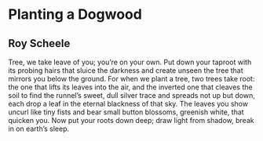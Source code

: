 # Planting a Dogwood
## Roy Scheele
Tree, we take leave of you; you’re on your own.
Put down your taproot with its probing hairs
that sluice the darkness and create unseen
the tree that mirrors you below the ground.
For when we plant a tree, two trees take root:
the one that lifts its leaves into the air,
and the inverted one that cleaves the soil
to find the runnel’s sweet, dull silver trace
and spreads not up but down, each drop a leaf
in the eternal blackness of that sky.
The leaves you show uncurl like tiny fists
and bear small button blossoms, greenish white,
that quicken you. Now put your roots down deep;
draw light from shadow, break in on earth’s sleep.
